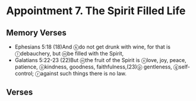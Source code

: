 #  Appointment 7. The Spirit Filled Life

## Memory Verses
- Ephesians 5:18 (18)And <f>ⓚ</f>do not get drunk with wine, for that is <f>ⓛ</f>debauchery, but <f>ⓜ</f>be filled with the Spirit,
- Galatians 5:22-23 (22)But <f>ⓜ</f>the fruit of the Spirit is <f>ⓝ</f>love, joy, peace, patience, <f>ⓞ</f>kindness, goodness, faithfulness,(23)<f>ⓟ</f> gentleness, <f>ⓠ</f>self-control; <f>ⓡ</f>against such things there is no law.

## Verses
